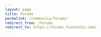 ```yaml
---
layout: page
title: Forums
permalink: /community/forums/
redirect_from: /forums
redirect_to: https://forums.fusetools.com/
---
```

